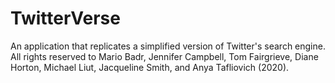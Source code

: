 # TwitterVerse
An application that replicates a simplified version of Twitter's search engine.  All rights reserved to Mario Badr, Jennifer Campbell, Tom Fairgrieve, Diane Horton, Michael Liut, Jacqueline Smith, and Anya Tafliovich (2020). 
